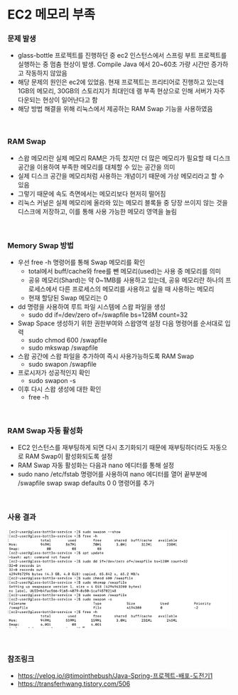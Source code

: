 # EC2 메모리 부족

### 문제 발생
- glass-bottle 프로젝트를 진행하던 중 ec2 인스턴스에서 스프링 부트 프로젝트를 실행하는 중 멈춤 현상이 발생. Compile Java 에서 20~60초 가량 시간만 증가하고 작동하지 않았음
- 해당 문제의 원인은 ec2에 있었음. 현재 프로젝트는 프리티어로 진행하고 있는데 1GB의 메모리, 30GB의 스토리지가 최대인데 램 부족 현상으로 인해 서버가 자주 다운되는 현상이 일어난다고 함
- 해당 방법 해결을 위해 리눅스에서 제공하는 RAM Swap 기능을 사용하였음

<br>

### RAM Swap
- 스왑 메모리란 실제 메모리 RAM은 가득 찼지만 더 많은 메모리가 필요할 때 디스크 공간을 이용하여 부족한 메모리를 대체할 수 있는 공간을 의미
- 실제 디스크 공간을 메모리처럼 사용하는 개념이기 때문에 가상 메모리라고 할 수 있음
- 그렇기 때문에 속도 측면에서는 메모리보다 현저히 떨어짐
- 리눅스 커널은 실제 메모리에 올라와 있는 메모리 블록들 중 당장 쓰이지 않는 것을 디스크에 저장하고, 이를 통해 사용 가능한 메모리 영역을 늘림

<br>

### Memory Swap 방법
- 우선 free -h 명령어를 통해 Swap 메모리를 확인
    - total에서 buff/cache와 free를 뺀 메모리(used)는 사용 중 메모리를 의미
    - 공유 메모리(Shard)는 약 0~1MB를 사용하고 있는데, 공유 메모리란 하나의 프로세스에서 다른 프로세스의 메모리를 사용하고 싶을 때 사용하는 메모리
    - 현재 할당된 Swap 메모리는 0
- dd 명령을 사용하여 루트 파일 시스템에 스왑 파일을 생성
    - sudo dd if=/dev/zero of=/swapfile bs=128M count=32
- Swap Space 생성하기 위한 권한부여와 스왑영역 설정 다음 명령어를 순서대로 입력
    - sudo chmod 600 /swapfile
    - sudo mkswap /swapfile
- 스왑 공간에 스왑 파일을 추가하여 즉시 사용가능하도록 RAM Swap
    - sudo swapon /swapfile
- 프로시저가 성공적인지 확인
    - sudo swapon -s
- 이후 다시 스왑 생성에 대한 확인
    - free -h

<br>

### RAM Swap 자동 활성화
- EC2 인스턴스를 재부팅하게 되면 다시 초기화되기 때문에 재부팅하더라도 자동으로 RAM Swap이 활성화되도록 설정
- RAM Swap 자동 활성화는 다음과 nano 에디터를 통해 설정
- sudo nano /etc/fstab 명령어를 사용하여 nano 에디터를 열어 끝부분에 /swapfile swap swap defaults 0 0 
명령어를 추가

<br>

### 사용 결과

![EC2 Memory Swap](img/ec2_memory_swap.png)

<br>

### 참조링크
- https://velog.io/@timointhebush/Java-Spring-프로젝트-배포-도전기1
- https://transferhwang.tistory.com/506